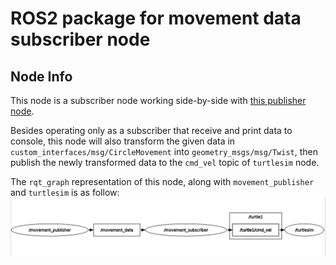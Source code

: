 # ROS2 package for movement data subscriber node

## Node Info

This node is a subscriber node working side-by-side with [this publisher node](https://github.com/brianle169/movement_pub). 

Besides operating only as a subscriber that receive and print data to console, this node will also transform the given data in `custom_interfaces/msg/CircleMovement` into `geometry_msgs/msg/Twist`, then publish the newly transformed data to the `cmd_vel` topic of `turtlesim` node.

The `rqt_graph` representation of this node, along with `movement_publisher` and `turtlesim` is as follow:
![movement_publisher_graph](img/movement_subscriber_graph.png "movement_subscriber_graph")
